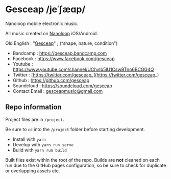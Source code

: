 # Gesceap /jeˈʃæɑp/

Nanoloop mobile electronic music.

All music created on [Nanoloop](https://www.nanoloop.com) iOS/Android.

Old English : "[Gesceap](https://en.wiktionary.org/wiki/gesceap)" ; (“shape, nature, condition”)

* Bandcamp : https://gesceap.bandcamp.com
* Facebook : https://www.facebook.com/gesceap
* Youtube : https://www.youtube.com/channel/UChvIb5lU1CswBTno6BCGG4Q
* Twitter : [https://twitter.com/gesceap_](https://twitter.com/gesceap_)
* Github : https://github.com/gesceap
* Soundcloud : https://soundcloud.com/gesceap
* Contact Email : gesceapmusic@gmail.com

## Repo information
Project files are in `/project`.

Be sure to `cd` into the `/project` folder before starting development.

* Install with `yarn`
* Develop with `yarn run serve`
* Build with `yarn run build`

Built files exist within the root of the repo.
Builds are **not** cleaned on each run due to the GitHub pages configuration, so be sure to check for duplicate or overlapping assets etc.
